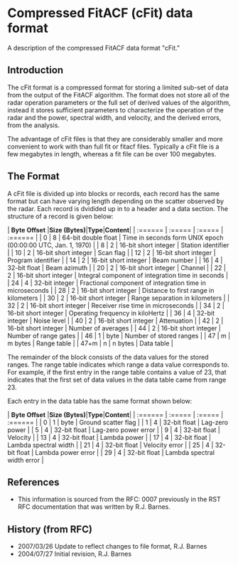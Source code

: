 <!-- Copyright (C) 2020 VT SuperDARN, Virginia Polytechnic Institute and State University
author(s): Kevin Sterne

Disclaimer: License under GNU v3.0, the file is found in the root directory under LICENSE 

-->

# Compressed FitACF (cFit) data format

A description of the compressed FitACF data format "cFit."

## Introduction

The cFit format is a compressed format for storing a limited sub-set of data from the output of the FitACF algorithm.  The format does not store all of the radar operation parameters or the full set of derived values of the algorithm, instead it stores sufficient parameters to characterize the operation of the radar and the power, spectral width, and velocity, and the derived errors, from the analysis.

The advantage of cFit files is that they are considerably smaller and more convenient to work with than full fit or fitacf files.  Typically a cFit file is a few megabytes in length, whereas a fit file can be over 100 megabytes.

## The Format

A cFit file is divided up into blocks or records, each record has the same format but can have varying length depending on the scatter observed by the radar.  Each record is dvidided up in to a header and a data section.  The structure of a record is given below:

| __Byte Offset__ |__Size (Bytes)__|__Type__|__Content__|
| :======         |  :=====        | :===== | :======   |
| 0      | 8  | 64-bit double float  | Time in seconds form UNIX epoch (00:00:00 UTC, Jan. 1, 1970) |
| 8      | 2  | 16-bit short integer | Station identifier |
| 10     | 2  | 16-bit short integer | Scan flag          |
| 12     | 2  | 16-bit short integer | Program identifier |
| 14     | 2  | 16-bit short integer | Beam number        |
| 16     | 4  | 32-bit float         | Beam azimuth       |
| 20     | 2  | 16-bit short integer | Channel            |
| 22     | 2  | 16-bit short integer | Integral component of integration time in seconds |
| 24     | 4  | 32-bit integer   | Fractional component of integration time in microseconds |
| 28     | 2  | 16-bit short integer | Distance to first range in kilometers |
| 30     | 2  | 16-bit short integer | Range separation in kilometers |
| 32     | 2  | 16-bit short integer | Receiver rise time in microseconds |
| 34     | 2  | 16-bit short integer | Operating frequency in kiloHertz |
| 36     | 4  | 32-bit integer       | Noise level |
| 40     | 2  | 16-bit short integer | Attenuation |
| 42     | 2  | 16-bit short integer | Number of averages |
| 44     | 2  | 16-bit short integer | Number of range gates |
| 46     | 1  | byte                 | Number of stored ranges |
| 47     | m  | m bytes              | Range table    |
| 47+m   | n  | n bytes              | Data table     |

The remainder of the block consists of the data values for the stored ranges.  The range table indicates which range a data value corresponds to.  For example, if the first entry in the range table contains a value of 23, that indicates that the first set of data values in the data table came from range 23.

Each entry in the data table has the same format shown below:

| __Byte Offset__ |__Size (Bytes)__|__Type__|__Content__|
| :======         |  :=====        | :===== | :======   |
| 0      | 1   | byte          | Ground scatter flag    |
| 1      | 4   | 32-bit float  | Lag-zero power         |
| 5      | 4   | 32-bit float  | Lag-zero power error   |
| 9      | 4   | 32-bit float  | Velocity               |
| 13     | 4   | 32-bit float  | Lambda power           |
| 17     | 4   | 32-bit float  | Lambda spectral width  |
| 21     | 4   | 32-bit float  | Velocity error         |
| 25     | 4   | 32-bit float  | Lambda power error     |
| 29     | 4   | 32-bit float  | Lambda spectral width error |


## References

- This information is sourced from the RFC: 0007 previously in the RST RFC documentation that was written by R.J. Barnes.

## History (from RFC)

- 2007/03/26 Update to reflect changes to file format, R.J. Barnes
- 2004/07/27 Initial revision,  R.J. Barnes

